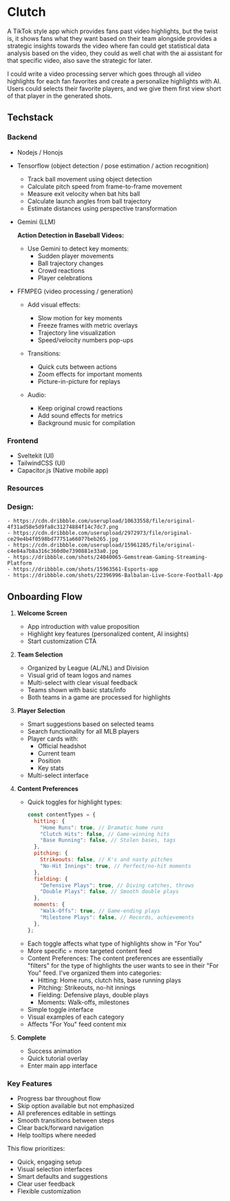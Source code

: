 # Clutch

A TikTok style app which provides fans past video highlights, but the twist is, it shows fans what they want based on their team alongside provides a strategic insights towards the video where fan could get statistical data analysis based on the video, they could as well chat with the ai assistant for that specific video, also save the strategic for later.

I could write a video processing server which goes through all video highlights for each fan favorites and create a personalize highlights with AI. Users could selects their favorite players, and we give them first view short of that player in the generated shots.

## Techstack

### Backend

- Nodejs / Honojs
- Tensorflow (object detection / pose estimation / action recognition)

  - Track ball movement using object detection
  - Calculate pitch speed from frame-to-frame movement
  - Measure exit velocity when bat hits ball
  - Calculate launch angles from ball trajectory
  - Estimate distances using perspective transformation

  <!--
    Audio analysis for:


  - Crowd cheering
  - Bat crack sounds
  - Commentary excitement -->

- Gemini (LLM)

  **Action Detection in Baseball Videos:**

  - Use Gemini to detect key moments:
    - Sudden player movements
    - Ball trajectory changes
    - Crowd reactions
    - Player celebrations

- FFMPEG (video processing / generation)

  - Add visual effects:

    - Slow motion for key moments
    - Freeze frames with metric overlays
    - Trajectory line visualization
    - Speed/velocity numbers pop-ups

  - Transitions:

    - Quick cuts between actions
    - Zoom effects for important moments
    - Picture-in-picture for replays

  - Audio:
    - Keep original crowd reactions
    - Add sound effects for metrics
    - Background music for compilation

### Frontend

- Sveltekit (UI)
- TailwindCSS (UI)
- Capacitor.js (Native mobile app)

### Resources

### Design:

    - https://cdn.dribbble.com/userupload/10633558/file/original-4f31ad58e5d9fa8c31274884f14c7dc7.png
    - https://cdn.dribbble.com/userupload/2972973/file/original-ce29e4b4f0598bd77751a66077beb265.jpg
    - https://cdn.dribbble.com/userupload/15961285/file/original-c4e84a7b8a316c360d0e7390881e33a0.jpg
    - https://dribbble.com/shots/24040065-Gemstream-Gaming-Streaming-Platform
    - https://dribbble.com/shots/15963561-Esports-app
    - https://dribbble.com/shots/22396996-Balbalan-Live-Score-Football-App

## Onboarding Flow

1. **Welcome Screen**

   - App introduction with value proposition
   - Highlight key features (personalized content, AI insights)
   - Start customization CTA

2. **Team Selection**

   - Organized by League (AL/NL) and Division
   - Visual grid of team logos and names
   - Multi-select with clear visual feedback
   - Teams shown with basic stats/info
   - Both teams in a game are processed for highlights

3. **Player Selection**

   - Smart suggestions based on selected teams
   - Search functionality for all MLB players
   - Player cards with:
     - Official headshot
     - Current team
     - Position
     - Key stats
   - Multi-select interface

4. **Content Preferences**

   - Quick toggles for highlight types:
     ```javascript
     const contentTypes = {
       hitting: {
         "Home Runs": true, // Dramatic home runs
         "Clutch Hits": false, // Game-winning hits
         "Base Running": false, // Stolen bases, tags
       },
       pitching: {
         Strikeouts: false, // K's and nasty pitches
         "No-Hit Innings": true, // Perfect/no-hit moments
       },
       fielding: {
         "Defensive Plays": true, // Diving catches, throws
         "Double Plays": false, // Smooth double plays
       },
       moments: {
         "Walk-Offs": true, // Game-ending plays
         "Milestone Plays": false, // Records, achievements
       },
     };
     ```
   - Each toggle affects what type of highlights show in "For You"
   - More specific = more targeted content feed
   - Content Preferences: The content preferences are essentially "filters" for the type of highlights the user wants to see in their "For You" feed. I've organized them into categories:
     - Hitting: Home runs, clutch hits, base running plays
     - Pitching: Strikeouts, no-hit innings
     - Fielding: Defensive plays, double plays
     - Moments: Walk-offs, milestones
   - Simple toggle interface
   - Visual examples of each category
   - Affects "For You" feed content mix

5. **Complete**
   - Success animation
   - Quick tutorial overlay
   - Enter main app interface

### Key Features

- Progress bar throughout flow
- Skip option available but not emphasized
- All preferences editable in settings
- Smooth transitions between steps
- Clear back/forward navigation
- Help tooltips where needed

This flow prioritizes:

- Quick, engaging setup
- Visual selection interfaces
- Smart defaults and suggestions
- Clear user feedback
- Flexible customization
